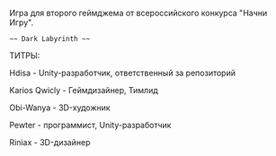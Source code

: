 Игра для второго геймджема от всероссийского конкурса "Начни Игру".

    ~~ Dark Labyrinth ~~
          
ТИТРЫ:

Hdisa - Unity-разработчик, ответственный за репозиторий

Karios Qwicly - Геймдизайнер, Тимлид

Obi-Wanya - 3D-художник

Pewter - программист, Unity-разработчик

Riniax - 3D-дизайнер
